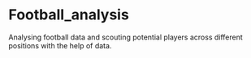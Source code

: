 # Football_analysis

Analysing football data and scouting potential players across different positions with the help of data.
